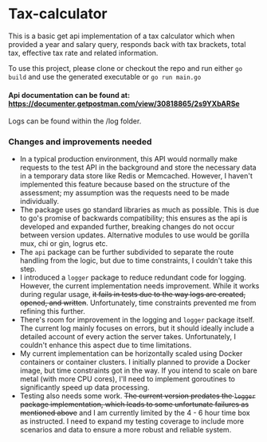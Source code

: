 # Tax-calculator

This is a basic get api implementation of a tax calculator which when provided a year and salary query, responds back with tax brackets, total tax, effective tax rate and related information.

To use this project, please clone or checkout the repo and run either `go build` and use the generated executable or `go run main.go`

#### Api documentation can be found at: https://documenter.getpostman.com/view/30818865/2s9YXbARSe

Logs can be found within the /log folder.

### Changes and improvements needed
- In a typical production environment, this API would normally make requests to the test API in the background and store the necessary data in a temporary data store like Redis or Memcached. However, I haven't implemented this feature because based on the structure of the assessment; my assumption was the requests need to be made individually.
- The package uses go standard libraries as much as possible. This is due to go's promise of backwards compatibility; this ensures as the api is developed and expanded further, breaking changes do not occur between version updates. Alternative modules to use would be gorilla mux, chi or gin, logrus etc.
- The `api` package can be further subdivided to separate the route handling from the logic, but due to time constraints, I couldn't take this step.
- I introduced a `logger` package to reduce redundant code for logging. However, the current implementation needs improvement. While it works during regular usage, ~~it fails in tests due to the way logs are created, opened, and written~~. Unfortunately, time constraints prevented me from refining this further.
- There's room for improvement in the logging and `logger` package itself. The current log mainly focuses on errors, but it should ideally include a detailed account of every action the server takes. Unfortunately, I couldn't enhance this aspect due to time limitations.
- My current implementation can be horizontally scaled using Docker containers or container clusters. I initially planned to provide a Docker image, but time constraints got in the way. If you intend to scale on bare metal (with more CPU cores), I'll need to implement goroutines to significantly speed up data processing.
- Testing also needs some work. ~~The current version predates the `logger` package implementation, which leads to some unfortunate failures as mentioned above~~ and I am currently limited by the 4 - 6 hour time box as instructed. I need to expand my testing coverage to include more scenarios and data to ensure a more robust and reliable system.
